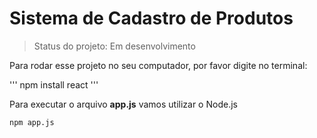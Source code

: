 # Sistema de Cadastro de Produtos

> Status do projeto: Em desenvolvimento

Para rodar esse projeto no seu computador, por favor digite no terminal:

'''
npm install react
'''

Para executar o arquivo **app.js** vamos utilizar o Node.js

```
npm app.js
```

